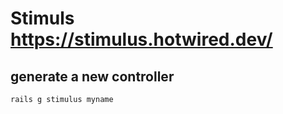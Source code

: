 # Stimuls https://stimulus.hotwired.dev/

## generate a new controller

```
rails g stimulus myname
```
